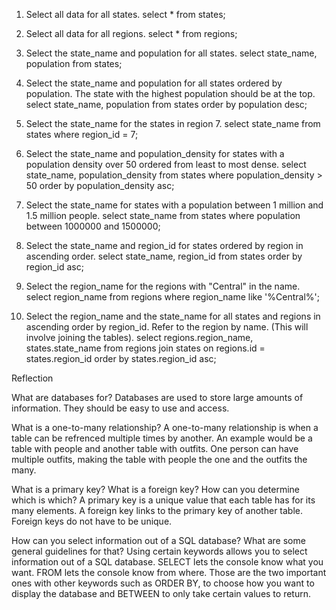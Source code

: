 1. Select all data for all states. select * from states;

2. Select all data for all regions. select * from regions;

3. Select the state_name and population for all states. select state_name, population from states;

4. Select the state_name and population for all states ordered by population. The state with the highest population should be at the top. select state_name, population from states order by population desc;

5. Select the state_name for the states in region 7. select state_name from states where region_id = 7;

6. Select the state_name and population_density for states with a population density over 50 ordered from least to most dense. select state_name, population_density from states where population_density > 50 order by population_density asc;

7. Select the state_name for states with a population between 1 million and 1.5 million people. select state_name from states where population between 1000000 and 1500000;

8. Select the state_name and region_id for states ordered by region in ascending order. select state_name, region_id from states order by region_id asc;

9. Select the region_name for the regions with "Central" in the name. select region_name from regions where region_name like '%Central%';

10. Select the region_name and the state_name for all states and regions in ascending order by region_id. Refer to the region by name. (This will involve joining the tables). select regions.region_name, states.state_name from regions join states on regions.id = states.region_id order by states.region_id asc;

Reflection

What are databases for?
Databases are used to store large amounts of information. They should be easy to use and access.

What is a one-to-many relationship?
A one-to-many relationship is when a table can be refrenced multiple times by another. An example would be a table with people and another table with outfits. One person can have multiple outfits, making the table with people the one and the outfits the many.

What is a primary key? What is a foreign key? How can you determine which is which?
A primary key is a unique value that each table has for its many elements. A foreign key links to the primary key of another table. Foreign keys do not have to be unique.

How can you select information out of a SQL database? What are some general guidelines for that?
Using certain keywords allows you to select information out of a SQL database.
SELECT lets the console know what you want. FROM lets the console know from where. Those are the two important ones with other keywords such as ORDER BY, to choose how you want to display the database and BETWEEN to only take certain values to return.